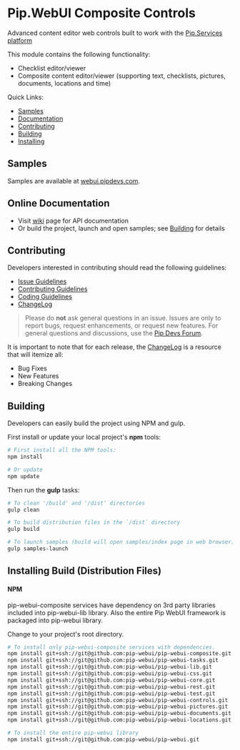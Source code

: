 # Pip.WebUI Composite Controls

Advanced content editor web controls built to work with the [Pip.Services platform](https://github.com/pip-services)

This module contains the following functionality:

* Checklist editor/viewer
* Composite content editor/viewer (supporting text, checklists, pictures, documents, locations and time)

Quick Links:

* [Samples](#samples)
* [Documentation](#documentation)
* [Contributing](#contributing)
* [Building](#building)
* [Installing](#installing)

## <a name="samples"></a> Samples
Samples are available at [webui.pipdevs.com](http://webui.pipdevs.com/pip-webui-composite).

## <a name="documentation"></a> Online Documentation

- Visit [wiki](https://github.com/pip-webui/pip-webui-composite/wiki) page for API documentation
- Or build the project, launch and open samples; see [Building](#building) for details
   
## <a name="contributing"></a> Contributing

Developers interested in contributing should read the following guidelines:

- [Issue Guidelines](docs/guides/CONTRIBUTING.md#submit)
- [Contributing Guidelines](docs/guides/CONTRIBUTING.md)
- [Coding Guidelines](docs/guides/CODING.md)
- [ChangeLog](CHANGELOG.md)

> Please do **not** ask general questions in an issue. Issues are only to report bugs, request
  enhancements, or request new features. For general questions and discussions, use the
  [Pip Devs Forum](https://groups.google.com/forum/#!forum/pipdevs).

It is important to note that for each release, the [ChangeLog](CHANGELOG.md) is a resource that will
itemize all:

- Bug Fixes
- New Features
- Breaking Changes
   
## <a name="building"></a> Building

Developers can easily build the project using NPM and gulp.

First install or update your local project's **npm** tools:

```bash
# First install all the NPM tools:
npm install

# Or update
npm update
```

Then run the **gulp** tasks:

```bash
# To clean '/build' and '/dist' directories
gulp clean

# To build distribution files in the `/dist` directory
gulp build

# To launch samples (build will open samples/index page in web browser)
gulp samples-launch
```

## <a name="installing"></a> Installing Build (Distribution Files)

#### NPM

pip-webui-composite services have dependency on 3rd party libraries included into pip-webui-lib library.
Also the entire Pip WebUI framework is packaged into pip-webui library.

Change to your project's root directory.

```bash
# To install only pip-webui-composite services with dependencies.
npm install git+ssh://git@github.com:pip-webui/pip-webui-composite.git
npm install git+ssh://git@github.com:pip-webui/pip-webui-tasks.git
npm install git+ssh://git@github.com:pip-webui/pip-webui-lib.git
npm install git+ssh://git@github.com:pip-webui/pip-webui-css.git
npm install git+ssh://git@github.com:pip-webui/pip-webui-core.git
npm install git+ssh://git@github.com:pip-webui/pip-webui-rest.git
npm install git+ssh://git@github.com:pip-webui/pip-webui-test.git
npm install git+ssh://git@github.com:pip-webui/pip-webui-controls.git
npm install git+ssh://git@github.com:pip-webui/pip-webui-pictures.git
npm install git+ssh://git@github.com:pip-webui/pip-webui-documents.git
npm install git+ssh://git@github.com:pip-webui/pip-webui-locations.git

# To install the entire pip-webui library
npm install git+ssh://git@github.com:pip-webui/pip-webui.git
```
